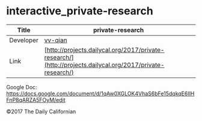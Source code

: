 # interactive_private-research

| Title | private-research |
|-|-|
| Developer    | [vv-qian](v.v.qian@gmail.com) |
| Link | [http://projects.dailycal.org/2017/private-research/](http://projects.dailycal.org/2017/private-research/) |

Google Doc: https://docs.google.com/document/d/1qAw0XGLOK4VhaS6bFe15dqkqE6IlHFnP8qARZA5FOyM/edit

©2017 The Daily Californian
